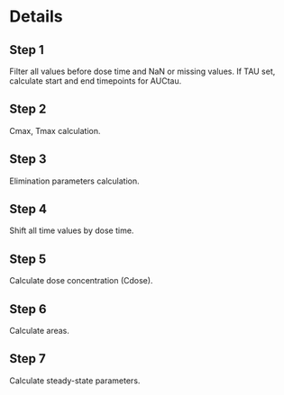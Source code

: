 # Details

## Step 1

Filter all values before dose time and NaN or missing values. If TAU set, calculate start and end timepoints for AUCtau.

## Step 2

Cmax, Tmax calculation.

## Step 3

Elimination parameters calculation.

## Step 4

Shift all time values by dose time.

## Step 5

Calculate dose concentration (Cdose).

## Step 6

Calculate areas.

## Step 7

Calculate steady-state parameters. 
